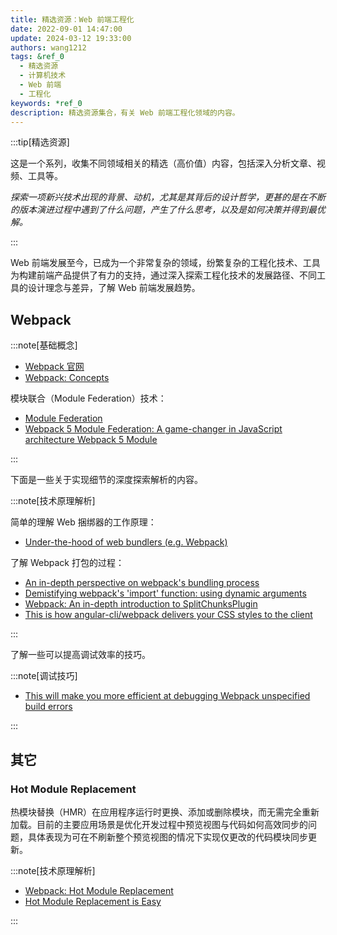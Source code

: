 ```yaml
---
title: 精选资源：Web 前端工程化
date: 2022-09-01 14:47:00
update: 2024-03-12 19:33:00
authors: wang1212
tags: &ref_0
  - 精选资源
  - 计算机技术
  - Web 前端
  - 工程化
keywords: *ref_0
description: 精选资源集合，有关 Web 前端工程化领域的内容。
---
```


:::tip[精选资源]

这是一个系列，收集不同领域相关的精选（高价值）内容，包括深入分析文章、视频、工具等。

_探索一项新兴技术出现的背景、动机，尤其是其背后的设计哲学，更甚的是在不断的版本演进过程中遇到了什么问题，产生了什么思考，以及是如何决策并得到最优解。_

:::

Web 前端发展至今，已成为一个非常复杂的领域，纷繁复杂的工程化技术、工具为构建前端产品提供了有力的支持，通过深入探索工程化技术的发展路径、不同工具的设计理念与差异，了解 Web 前端发展趋势。

<!-- truncate -->

## Webpack

:::note[基础概念]

- [Webpack 官网](https://webpack.js.org/)
- [Webpack: Concepts](https://webpack.js.org/concepts/)

模块联合（Module Federation）技术：

- [Module Federation](https://webpack.js.org/concepts/module-federation/)
- [Webpack 5 Module Federation: A game-changer in JavaScript architecture Webpack 5 Module](https://angularindepth.com/posts/1173/webpack-5-module-federation-a-game-changer-in-javascript-architecture)

:::

下面是一些关于实现细节的深度探索解析的内容。

:::note[技术原理解析]

简单的理解 Web 捆绑器的工作原理：

- [Under-the-hood of web bundlers (e.g. Webpack)](https://angularindepth.com/posts/1209/under-the-hood-of-web-bundlers-e-g-webpack)

了解 Webpack 打包的过程：

- [An in-depth perspective on webpack's bundling process](https://angularindepth.com/posts/1482/an-in-depth-perspective-on-webpacks-bundling-process)
- [Demistifying webpack's 'import' function: using dynamic arguments](https://angularindepth.com/posts/1483/demistifying-webpacks-import-function-using-dynamic-arguments)
- [Webpack: An in-depth introduction to SplitChunksPlugin](https://angularindepth.com/posts/1490/webpack-an-in-depth-introduction-to-splitchunksplugin)
- [This is how angular-cli/webpack delivers your CSS styles to the client](https://angularindepth.com/posts/1176/this-is-how-angular-cli-webpack-delivers-your-css-styles-to-the-client)

:::

了解一些可以提高调试效率的技巧。

:::note[调试技巧]

- [This will make you more efficient at debugging Webpack unspecified build errors](https://angularindepth.com/posts/1166/this-will-make-you-more-efficient-at-debugging-webpack-unspecified-build-errors)

:::

## 其它

### Hot Module Replacement

热模块替换（HMR）在应用程序运行时更换、添加或删除模块，而无需完全重新加载。目前的主要应用场景是优化开发过程中预览视图与代码如何高效同步的问题，具体表现为可在不刷新整个预览视图的情况下实现仅更改的代码模块同步更新。

:::note[技术原理解析]

- [Webpack: Hot Module Replacement](<https://webpack.js.org/concepts/hot-module-replacement/>)
- [Hot Module Replacement is Easy](https://bjornlu.com/blog/hot-module-replacement-is-easy)

:::
